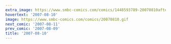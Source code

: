 ```yaml
---
extra_image: https://www.smbc-comics.com/comics/1448593789-20070810after.png
hovertext: '2007-08-10'
image: https://www.smbc-comics.com/comics/20070810.gif
next_comic: '2007-08-11'
prev_comic: '2007-08-09'
title: '2007-08-10'
---
```


